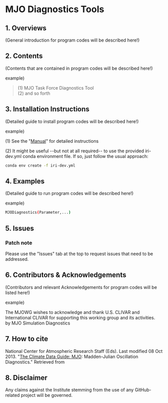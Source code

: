 # MJO Diagnostics Tools

## 1. Overviews
(General introduction for program codes will be described here!)

## 2. Contents
(Contents that are contained in program codes will be described here!)

example)
> (1) MJO Task Force Diagnostics Tool </br>
> (2) and so forth

## 3. Installation Instructions
(Detailed guide to install program codes will be described here!)

example)

(1) See the "[Manual]" for detailed instructions

(2) It might be useful --but not at all required-- to use the provided iri-dev.yml conda environment file. If so, just follow the usual approach:
```sh
conda env create -f iri-dev.yml
```

## 4. Examples
(Detailed guide to run program codes will be described here!)

example)

```sh
MJODiagnostics(Parameter,...)
```

## 5. Issues
### Patch note
Please use the "Issues" tab at the top to request issues that need to be addressed.


## 6. Contributors & Acknowledgements
(Contributors and relevant Acknowledgements for program codes will be listed here!)

example)

The MJOWG wishes to acknowledge and thank U.S. CLIVAR and International CLIVAR for supporting this working group and its activities.</br>
by MJO Simulation Diagnostics

## 7. How to cite
National Center for Atmospheric Research Staff (Eds). Last modified 08 Oct 2013. "[The Climate Data Guide: MJO]: Madden-Julian Oscillation Diagnostics." Retrieved from 

## 8. Disclaimer
Any claims against the Institute stemming from the use of any GitHub-related project will be governed.



  [Manual]: https://climatedataguide.ucar.edu/climate-data/mjo-madden-julian-oscillation-diagnostics
  [The Climate Data Guide: MJO]: https://climatedataguide.ucar.edu/climate-data/mjo-madden-julian-oscillation-diagnostics
